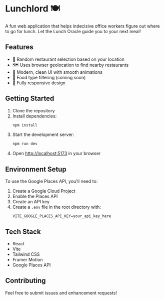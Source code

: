 # Lunchlord 🍽️

A fun web application that helps indecisive office workers figure out where to go for lunch. Let the Lunch Oracle guide you to your next meal!

## Features

- 🎲 Random restaurant selection based on your location
- 🗺️ Uses browser geolocation to find nearby restaurants
- 🎨 Modern, clean UI with smooth animations
- 🎯 Food type filtering (coming soon)
- 📱 Fully responsive design

## Getting Started

1. Clone the repository
2. Install dependencies:
   ```bash
   npm install
   ```
3. Start the development server:
   ```bash
   npm run dev
   ```
4. Open [http://localhost:5173](http://localhost:5173) in your browser

## Environment Setup

To use the Google Places API, you'll need to:

1. Create a Google Cloud Project
2. Enable the Places API
3. Create an API key
4. Create a `.env` file in the root directory with:
   ```
   VITE_GOOGLE_PLACES_API_KEY=your_api_key_here
   ```

## Tech Stack

- React
- Vite
- Tailwind CSS
- Framer Motion
- Google Places API

## Contributing

Feel free to submit issues and enhancement requests! 